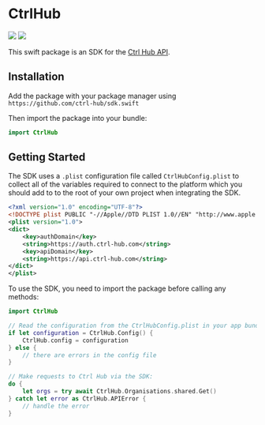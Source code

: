 # CtrlHub

[![](https://img.shields.io/endpoint?url=https%3A%2F%2Fswiftpackageindex.com%2Fapi%2Fpackages%2Fctrl-hub%2Fsdk.swift%2Fbadge%3Ftype%3Dswift-versions)](https://swiftpackageindex.com/ctrl-hub/sdk.swift)
[![](https://img.shields.io/endpoint?url=https%3A%2F%2Fswiftpackageindex.com%2Fapi%2Fpackages%2Fctrl-hub%2Fsdk.swift%2Fbadge%3Ftype%3Dplatforms)](https://swiftpackageindex.com/ctrl-hub/sdk.swift)

This swift package is an SDK for the [Ctrl Hub API](https://docs.ctrl-hub.com/api-reference).


## Installation

Add the package with your package manager using `https://github.com/ctrl-hub/sdk.swift`

Then import the package into your bundle:

```swift
import CtrlHub
```


## Getting Started

The SDK uses a `.plist` configuration file called `CtrlHubConfig.plist` to collect all of the variables required to connect to the platform which you should add to to the root of your own project when integrating the SDK.

```xml
<?xml version="1.0" encoding="UTF-8"?>
<!DOCTYPE plist PUBLIC "-//Apple//DTD PLIST 1.0//EN" "http://www.apple.com/DTDs/PropertyList-1.0.dtd">
<plist version="1.0">
<dict>
    <key>authDomain</key>
    <string>https://auth.ctrl-hub.com</string>
    <key>apiDomain</key>
    <string>https://api.ctrl-hub.com</string>
</dict>
</plist>
```

To use the SDK, you need to import the package before calling any methods:

```swift
import CtrlHub

// Read the configuration from the CtrlHubConfig.plist in your app bundle:
if let configuration = CtrlHub.Config() {
    CtrlHub.config = configuration
} else {
    // there are errors in the config file
}

// Make requests to Ctrl Hub via the SDK:
do {
    let orgs = try await CtrlHub.Organisations.shared.Get()
} catch let error as CtrlHub.APIError {
    // handle the error
}
```
